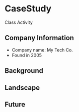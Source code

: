 # CaseStudy
Class Activity 

## Company Information  
* Company name: My Tech Co.
* Found in  2005

## Background

## Landscape

## Future